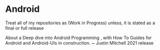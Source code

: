 # Android
Treat all of my repositories as (Work in Progress) unless, it is stated as a final or full release


About
a Deep dive into Android Programming , with How To Guides for Android and Android-UIs in construction. ~ Justin Mitchell 2021 release
